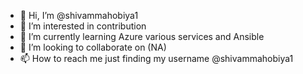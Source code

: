 - 👋 Hi, I’m @shivammahobiya1
- 👀 I’m interested in contribution
- 🌱 I’m currently learning Azure various services and Ansible
- 💞️ I’m looking to collaborate on (NA)
- 📫 How to reach me just finding my username @shivammahobiya1

<!---
shivammahobiya1/shivammahobiya1 is a ✨ special ✨ repository because its `README.md` (this file) appears on your GitHub profile.
You can click the Preview link to take a look at your changes.
--->
